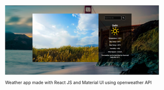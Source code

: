 ![App Screenshot](https://github.com/RahulDuhan17/Weather-App/blob/main/public/images/Screenshot.png?raw=true)

Weather app made with React JS and Material UI using openweather API
